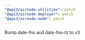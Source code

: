 ```yaml
---
"@api3/airnode-utilities": patch
"@api3/airnode-deployer": patch
"@api3/airnode-node": patch
---
```


Bump date-fns and date-fns-tz to v3

